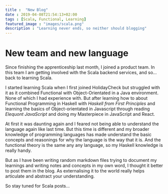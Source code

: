 ```yaml
---
title :  "New Blog"
date : 2019-04-08T21:54:13+02:00
tags : [Scala, Functional, Learning]
featured_image : "images/scala.png"
description : "Learning never ends, so neither should blogging"
---
```


# New team and new language

Since finishing the apprenticeship last month, I joined a product team. In this team I am getting involved with the Scala backend services, and so... back to learning Scala.

I started learning Scala when I first joined HolidayCheck but struggled with it as it combined Functional with Object-Orientated in a Java environment. None of which I had experience with. But after learning how to about Functional Programming in Haskell with *Haskell from First Principles* and learning the basics of Object-orientated in Javascript through reading *Elequont JavaScript* and doing my Masterpiece in JavaScript and React.

At first it was daunting again and I feared not being able to understand the language again like last time. But this time is different and my broader knowledge of programming languages has made understand the basic concepts and reasonings for why the language is the way that it is. And the functional theory is the same any any language, so my Haskell knowledge is really handy.

But as I have been writing random markdown files trying to document my learnings and writing notes and concepts in my own word, I thought it better to post them in the blog. As externalising it to the world really helps articulate and abstract your understanding.

So stay tuned for Scala posts...